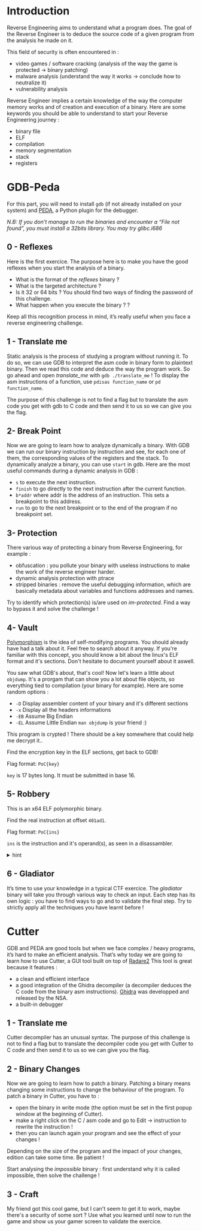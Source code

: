 
# Introduction
Reverse Engineering aims to understand what a program does. The goal of the Reverse Engineer is to deduce the source code of a given program from the analysis he made on it.

This field of security is often encountered in :

-   video games / software cracking (analysis of the way the game is protected -> binary patching)
-   malware analysis (understand the way it works -> conclude how to neutralize it)
-   vulnerability analysis

Reverse Engineer implies a certain knowledge of the way the computer memory works and of creation and execution of a binary. Here are some keywords you should be able to understand to start your Reverse Engineering journey :

-   binary file
-   ELF
-   compilation
-   memory segmentation
-   stack
-   registers
# GDB-Peda
For this part, you will need to install  `gdb`  (if not already installed on your system) and  [PEDA](https://github.com/longld/peda), a Python plugin for the debugger.

_N.B: If you don’t manage to run the binaries and encounter a “File not found”, you must install a 32bits library. You may try glibc.i686_
## 0 - Reflexes
Here is the first exercice. The purpose here is to make you have the good reflexes when you start the analysis of a binary.

-   What is the format of the  _reflexes_  binary ?
-   What is the targeted architecture ?
-   Is it 32 or 64 bits ? You should find two ways of finding the password of this challenge.
- What happen when you execute the binary ? ?

Keep all this recognition process in mind, it’s really useful when you face a reverse engineering challenge.
## 1 - Translate me
Static analysis is the process of studying a program without running it. To do so, we can use GDB to interpret the asm code in binary form to plaintext binary. Then we read this code and deduce the way the program work. So go ahead and open  _translate_me_  with  `gdb ./translate_me`  ! To display the asm instructions of a function, use  `pdisas function_name`  or  `pd function_name`.

The purpose of this challenge is not to find a flag but to translate the asm code you get with gdb to C code and then send it to us so we can give you the flag.
## 2- Break Point
Now we are going to learn how to analyze dynamically a binary. With GDB we can run our binary instruction by instruction and see, for each one of them, the corresponding values of the registers and the stack. To dynamically analyze a binary, you can use  `start`  in gdb. Here are the most useful commands during a dynamic analysis in GDB :

-   `s`  to execute the next instruction.
-   `finish`  to go directly to the next instruction after the current function.
-   `b*addr`  where addr is the address of an instruction. This sets a breakpoint to this address.
-   `run`  to go to the next breakpoint or to the end of the program if no breakpoint set.
## 3- Protection
There various way of protecting a binary from Reverse Engineering, for example :

-   obfuscation : you pollute your binary with useless instructions to make the work of the reverse engineer harder.
-   dynamic analysis protection with ptrace
-   stripped binaries : remove the useful debugging information, which are basically metadata about variables and functions addresses and names.

Try to identify which protection(s) is/are used on  _im-protected_. Find a way to bypass it and solve the challenge !

## 4- Vault
[Polymorphism](https://en.wikipedia.org/wiki/Polymorphism_(computer_science)) is the idea of self-modifying programs. You should already have had a talk about it. Feel free to search about it anyway.
If you're familiar with this concept, you should know a bit about the linux's ELF format and it's sections. Don't hesitate to document yourself about it aswell.

You saw what GDB's about, that's cool! Now let's learn a little about `objdump`. It's a prorgam that can show you a lot about file objects, so everything tied to compilation (your binary for example). Here are some random options :
- `-D` Display assembler content of your binary and it's different sections
- `-x` Display all the headers informations
- `-EB` Assume Big Endian
- `-EL` Assume Little Endian
`man objdump` is your friend :)

This program is crypted ! There should be a key somewhere that could help me decrypt it.. 

Find the encryption key in the ELF sections, get back to GDB!

Flag format: `PoC{key}`

`key` is 17 bytes long. It must be submitted in base 16.

## 5- Robbery
This is an x64 ELF polymorphic binary.

Find the real instruction at offset `401ad1`.

Flag format: `PoC{ins}`

`ins` is the instruction and it's operand(s), as seen in a disassambler.

<details>
  <summary>hint</summary>
This instruction is found in a malicious function.  
</details>



## 6 - Gladiator
It’s time to use your knowledge in a typical CTF exercice. The _gladiator_ binary will take you through various way to check an input. Each step has its own logic : you have to find ways to go and to validate the final step. Try to strictly apply all the techniques you have learnt before !
# Cutter
GDB and PEDA are good tools but when we face complex / heavy programs, it’s hard to make an efficient analysis. That’s why today we are going to learn how to use Cutter, a GUI tool built on top of  [Radare2](https://github.com/radareorg/radare2)  This tool is great because it features :

-   a clean and efficient interface
-   a good integration of the Ghidra decompiler (a decompiler deduces the C code from the binary asm instructions).  [Ghidra](https://github.com/NationalSecurityAgency/ghidra)  was developped and released by the NSA.
-   a built-in debugger

## 1 - Translate me
Cutter decompiler has an unusual syntax. The purpose of this challenge is not to find a flag but to translate the decompiler code you get with Cutter to C code and then send it to us so we can give you the flag.
## 2 - Binary Changes
Now we are going to learn how to patch a binary. Patching a binary means changing some instructions to change the behaviour of the program. To patch a binary in Cutter, you have to :

-   open the binary in write mode (the option must be set in the first popup window at the beginning of Cutter).
-   make a right click on the C / asm code and go to Edit -> instruction to rewrite the instruction !
-   then you can launch again your program and see the effect of your changes !

Depending on the size of the program and the impact of your changes, edition can take some time. Be patient !

Start analysing the  _impossible_  binary : first understand why it is called impossible, then solve the challenge !
## 3 - Craft
My friend got this cool game, but I can't seem to get it to work, maybe there's a security of some sort ?
Use what you learned until now to run the game and show us your gamer screen to validate the exercice.
